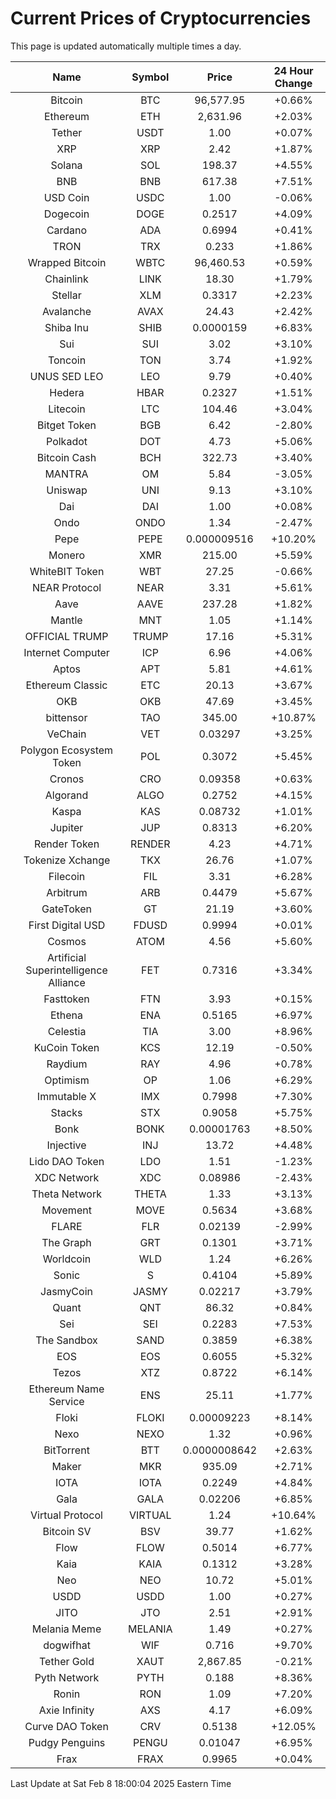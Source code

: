 # Current Prices of Cryptocurrencies
This page is updated automatically multiple times a day.

| Name | Symbol | Price | 24 Hour Change |
| :---: |:---:| :---: | :---: |
| Bitcoin | BTC | 96,577.95 | +0.66% |
| Ethereum | ETH | 2,631.96 | +2.03% |
| Tether | USDT | 1.00 | +0.07% |
| XRP | XRP | 2.42 | +1.87% |
| Solana | SOL | 198.37 | +4.55% |
| BNB | BNB | 617.38 | +7.51% |
| USD Coin | USDC | 1.00 | -0.06% |
| Dogecoin | DOGE | 0.2517 | +4.09% |
| Cardano | ADA | 0.6994 | +0.41% |
| TRON | TRX | 0.233 | +1.86% |
| Wrapped Bitcoin | WBTC | 96,460.53 | +0.59% |
| Chainlink | LINK | 18.30 | +1.79% |
| Stellar | XLM | 0.3317 | +2.23% |
| Avalanche | AVAX | 24.43 | +2.42% |
| Shiba Inu | SHIB | 0.0000159 | +6.83% |
| Sui | SUI | 3.02 | +3.10% |
| Toncoin | TON | 3.74 | +1.92% |
| UNUS SED LEO | LEO | 9.79 | +0.40% |
| Hedera | HBAR | 0.2327 | +1.51% |
| Litecoin | LTC | 104.46 | +3.04% |
| Bitget Token | BGB | 6.42 | -2.80% |
| Polkadot | DOT | 4.73 | +5.06% |
| Bitcoin Cash | BCH | 322.73 | +3.40% |
| MANTRA | OM | 5.84 | -3.05% |
| Uniswap | UNI | 9.13 | +3.10% |
| Dai | DAI | 1.00 | +0.08% |
| Ondo | ONDO | 1.34 | -2.47% |
| Pepe | PEPE | 0.000009516 | +10.20% |
| Monero | XMR | 215.00 | +5.59% |
| WhiteBIT Token | WBT | 27.25 | -0.66% |
| NEAR Protocol | NEAR | 3.31 | +5.61% |
| Aave | AAVE | 237.28 | +1.82% |
| Mantle | MNT | 1.05 | +1.14% |
| OFFICIAL TRUMP | TRUMP | 17.16 | +5.31% |
| Internet Computer | ICP | 6.96 | +4.06% |
| Aptos | APT | 5.81 | +4.61% |
| Ethereum Classic | ETC | 20.13 | +3.67% |
| OKB | OKB | 47.69 | +3.45% |
| bittensor | TAO | 345.00 | +10.87% |
| VeChain | VET | 0.03297 | +3.25% |
| Polygon Ecosystem Token | POL | 0.3072 | +5.45% |
| Cronos | CRO | 0.09358 | +0.63% |
| Algorand | ALGO | 0.2752 | +4.15% |
| Kaspa | KAS | 0.08732 | +1.01% |
| Jupiter | JUP | 0.8313 | +6.20% |
| Render Token | RENDER | 4.23 | +4.71% |
| Tokenize Xchange | TKX | 26.76 | +1.07% |
| Filecoin | FIL | 3.31 | +6.28% |
| Arbitrum | ARB | 0.4479 | +5.67% |
| GateToken | GT | 21.19 | +3.60% |
| First Digital USD | FDUSD | 0.9994 | +0.01% |
| Cosmos | ATOM | 4.56 | +5.60% |
| Artificial Superintelligence Alliance | FET | 0.7316 | +3.34% |
| Fasttoken | FTN | 3.93 | +0.15% |
| Ethena | ENA | 0.5165 | +6.97% |
| Celestia | TIA | 3.00 | +8.96% |
| KuCoin Token | KCS | 12.19 | -0.50% |
| Raydium | RAY | 4.96 | +0.78% |
| Optimism | OP | 1.06 | +6.29% |
| Immutable X | IMX | 0.7998 | +7.30% |
| Stacks | STX | 0.9058 | +5.75% |
| Bonk | BONK | 0.00001763 | +8.50% |
| Injective | INJ | 13.72 | +4.48% |
| Lido DAO Token | LDO | 1.51 | -1.23% |
| XDC Network | XDC | 0.08986 | -2.43% |
| Theta Network | THETA | 1.33 | +3.13% |
| Movement | MOVE | 0.5634 | +3.68% |
| FLARE | FLR | 0.02139 | -2.99% |
| The Graph | GRT | 0.1301 | +3.71% |
| Worldcoin | WLD | 1.24 | +6.26% |
| Sonic | S | 0.4104 | +5.89% |
| JasmyCoin | JASMY | 0.02217 | +3.79% |
| Quant | QNT | 86.32 | +0.84% |
| Sei | SEI | 0.2283 | +7.53% |
| The Sandbox | SAND | 0.3859 | +6.38% |
| EOS | EOS | 0.6055 | +5.32% |
| Tezos | XTZ | 0.8722 | +6.14% |
| Ethereum Name Service | ENS | 25.11 | +1.77% |
| Floki | FLOKI | 0.00009223 | +8.14% |
| Nexo | NEXO | 1.32 | +0.96% |
| BitTorrent | BTT | 0.0000008642 | +2.63% |
| Maker | MKR | 935.09 | +2.71% |
| IOTA | IOTA | 0.2249 | +4.84% |
| Gala | GALA | 0.02206 | +6.85% |
| Virtual Protocol | VIRTUAL | 1.24 | +10.64% |
| Bitcoin SV | BSV | 39.77 | +1.62% |
| Flow | FLOW | 0.5014 | +6.77% |
| Kaia | KAIA | 0.1312 | +3.28% |
| Neo | NEO | 10.72 | +5.01% |
| USDD | USDD | 1.00 | +0.27% |
| JITO | JTO | 2.51 | +2.91% |
| Melania Meme | MELANIA | 1.49 | +0.27% |
| dogwifhat | WIF | 0.716 | +9.70% |
| Tether Gold | XAUT | 2,867.85 | -0.21% |
| Pyth Network | PYTH | 0.188 | +8.36% |
| Ronin | RON | 1.09 | +7.20% |
| Axie Infinity | AXS | 4.17 | +6.09% |
| Curve DAO Token | CRV | 0.5138 | +12.05% |
| Pudgy Penguins | PENGU | 0.01047 | +6.95% |
| Frax | FRAX | 0.9965 | +0.04% |

Last Update at Sat Feb  8 18:00:04 2025 Eastern Time